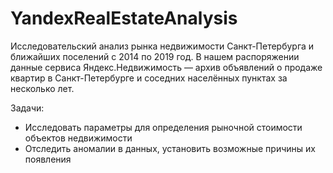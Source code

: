 # YandexRealEstateAnalysis
Исследовательский анализ рынка недвижимости Санкт-Петербурга и ближайших поселений с 2014 по 2019 год.
В нашем распоряжении данные сервиса Яндекс.Недвижимость — архив объявлений о продаже квартир в Санкт-Петербурге и соседних населённых пунктах за несколько лет.  

Задачи:
- Исследовать параметры для определения рыночной стоимости объектов недвижимости
- Отследить аномалии в данных, установить возможные причины их появления
